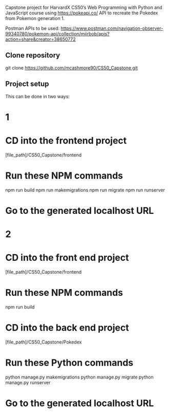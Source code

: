 Capstone project for HarvardX CS50’s Web Programming with Python and JavaScript course using https://pokeapi.co/ API to recreate the Pokedex from Pokemon generation 1.

Postman APIs to be used:
https://www.postman.com/navigation-observer-99340780/pokemon-api/collection/miirbob/apis?action=share&creator=38650772


## Clone repository 
git clone https://github.com/mcashmore90/CS50_Capstone.git


## Project setup
This can be done in two ways:

# 1
# CD into the frontend project
[file_path]/CS50_Capstone/frontend

# Run these NPM commands
npm run build
npm run makemigrations
npm run migrate
npm run runserver

# Go to the generated localhost URL 

# 2
# CD into the front end project
[file_path]/CS50_Capstone/frontend

# Run these NPM commands
npm run build

# CD into the back end project
[file_path]/CS50_Capstone/Pokedex

# Run these Python commands
python manage.py makemigrations
python manage.py migrate
python manage.py runserver

# Go to the generated localhost URL 